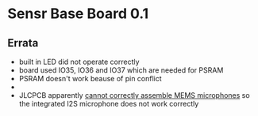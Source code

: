 # Sensr Base Board 0.1

## Errata

- built in LED did not operate correctly
- board used IO35, IO36 and IO37 which are needed for PSRAM
- PSRAM doesn't work beause of pin conflict
- 
- JLCPCB apparently [cannot correctly assemble MEMS microphones](https://www.reddit.com/r/electronics/comments/1jy9k0o/warning_jlcpcb_cannot_reliably_handle_mems/) so the integrated I2S microphone does not work correctly

